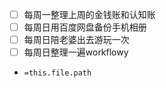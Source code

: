 - [ ] 每周⼀整理上周的⾦钱账和认知账
- [ ] 每周⽇⽤百度⽹盘备份⼿机相册
- [ ] 每周⽇陪⽼婆出去游玩⼀次
- [ ] 每周⽇整理⼀遍workflowy
- `=this.file.path`